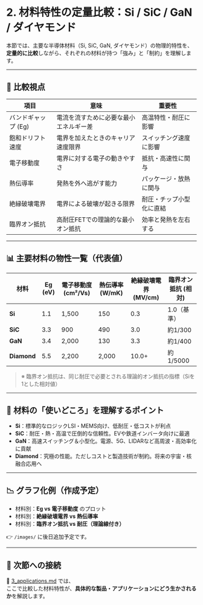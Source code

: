 # 2. 材料特性の定量比較：Si / SiC / GaN / ダイヤモンド

本節では、主要な半導体材料（Si, SiC, GaN, ダイヤモンド）の物理的特性を、  
**定量的に比較**しながら、それぞれの材料が持つ「強み」と「制約」を理解します。

---

## 📌 比較視点

| 項目 | 意味 | 重要性 |
|------|------|--------|
| バンドギャップ (Eg) | 電流を流すために必要な最小エネルギー差 | 高温特性・耐圧に影響 |
| 飽和ドリフト速度 | 電界を加えたときのキャリア速度限界 | スイッチング速度に影響 |
| 電子移動度 | 電界に対する電子の動きやすさ | 抵抗・高速性に関与 |
| 熱伝導率 | 発熱を外へ逃がす能力 | パッケージ・放熱に関与 |
| 絶縁破壊電界 | 電界による破壊が起きる限界 | 耐圧・チップ小型化に直結 |
| 臨界オン抵抗 | 高耐圧FETでの理論的な最小オン抵抗 | 効率と発熱を左右する |

---

## 📊 主要材料の物性一覧（代表値）

| 材料 | Eg (eV) | 電子移動度 (cm²/Vs) | 熱伝導率 (W/mK) | 絶縁破壊電界 (MV/cm) | 臨界オン抵抗 (相対) |
|--------|---------|----------------------|-------------------|------------------------|----------------------|
| **Si** | 1.1 | 1,500 | 150 | 0.3 | 1.0（基準） |
| **SiC** | 3.3 | 900 | 490 | 3.0 | 約1/300 |
| **GaN** | 3.4 | 2,000 | 130 | 3.3 | 約1/400 |
| **Diamond** | 5.5 | 2,200 | 2,000 | 10.0+ | 約1/5000 |

> ※ 臨界オン抵抗は、同じ耐圧で必要とされる理論的オン抵抗の指標（Siを1とした相対値）

---

## 🧠 材料の「使いどころ」を理解するポイント

- **Si**：標準的なロジックLSI・MEMS向け、低耐圧・低コストが利点  
- **SiC**：耐圧・熱・高温で圧倒的な信頼性。EVや鉄道インバータ向けに最適  
- **GaN**：高速スイッチング＆小型化。電源、5G、LIDARなど高周波・高効率化に貢献  
- **Diamond**：究極の性能。ただしコストと製造技術が制約。将来の宇宙・核融合応用へ

---

## 📉 グラフ化例（作成予定）

- 材料別：**Eg vs 電子移動度** のプロット
- 材料別：**絶縁破壊電界 vs 熱伝導率**
- 材料別：**臨界オン抵抗 vs 耐圧（理論線付き）**

👉 `/images/` に後日追加予定です。

---

## 🔁 次節への接続

📎 [3_applications.md](./3_applications.md) では、  
ここで比較した材料特性が、**具体的な製品・アプリケーションにどう生かされるか**を解説します。

